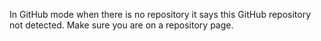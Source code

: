 

In GitHub mode when there is no repository it says this
GitHub repository not detected. Make sure you are on a repository page.